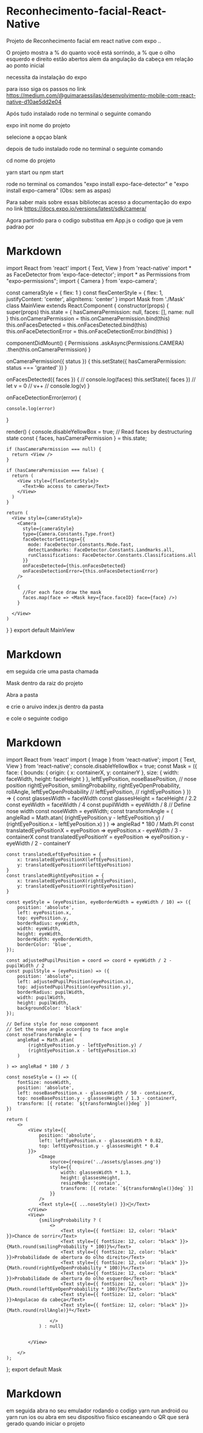 # Reconhecimento-facial-React-Native
Projeto de Reconhecimento facial em react native com expo ..

O projeto mostra a % do quanto você está sorrindo, a % que o olho esquerdo e direito estão abertos alem da angulação da cabeça em relação ao ponto inicial

necessita da instalação do expo 

para isso siga os passos no link https://medium.com/@guimaraessilas/desenvolvimento-mobile-com-react-native-d10ae5dd2e04

Após tudo instalado rode no terminal o seguinte comando  

expo init nome do projeto

selecione a opçao blank

depois de tudo instalado rode no terminal o seguinte comando

cd nome do projeto

yarn start ou npm start

rode no terminal os comandos "expo install expo-face-detector"  e  "expo install expo-camera"  (Obs: sem as aspas)

Para saber mais sobre essas bibliotecas acesso a documentação do expo no link https://docs.expo.io/versions/latest/sdk/camera/

Agora partindo para o codigo substitua em App.js o codigo que ja vem padrao por

# Markdown

import React from 'react'
import { Text, View } from 'react-native'
import * as FaceDetector from 'expo-face-detector';
import * as Permissions from "expo-permissions";
import { Camera } from 'expo-camera';

const cameraStyle = { flex: 1 }
const flexCenterStyle = { flex: 1, justifyContent: 'center', alignItems: 'center' }
import Mask from './Mask'
class MainView extends React.Component {
  constructor(props) {
    super(props)
    this.state = {
      hasCameraPermission: null,
      faces: [],
      name: null
    }
    this.onCameraPermission = this.onCameraPermission.bind(this)
    this.onFacesDetected = this.onFacesDetected.bind(this)
    this.onFaceDetectionError = this.onFaceDetectionError.bind(this)
  }

  componentDidMount() {
    Permissions
      .askAsync(Permissions.CAMERA)
      .then(this.onCameraPermission)
  }

  onCameraPermission({ status }) {
    this.setState({ hasCameraPermission: status === 'granted' })
  }

  onFacesDetected({ faces }) {
    //   console.log(faces)
    this.setState({ faces })
    //  let v = 0
    //   v++
    //  console.log(v)
  }

  onFaceDetectionError(error) {

    console.log(error)
  }

  render() {
    console.disableYellowBox = true;
    // Read faces by destructuring state
    const { faces, hasCameraPermission } = this.state;

    if (hasCameraPermission === null) {
      return <View />
    }

    if (hasCameraPermission === false) {
      return (
        <View style={flexCenterStyle}>
          <Text>No access to camera</Text>
        </View>
      )
    }

    return (
      <View style={cameraStyle}>
        <Camera
          style={cameraStyle}
          type={Camera.Constants.Type.front}
          faceDetectorSettings={{
            mode: FaceDetector.Constants.Mode.fast,
            detectLandmarks: FaceDetector.Constants.Landmarks.all,
            runClassifications: FaceDetector.Constants.Classifications.all
          }}
          onFacesDetected={this.onFacesDetected}
          onFacesDetectionError={this.onFacesDetectionError}
        />

        {
          //For each face draw the mask
          faces.map(face => <Mask key={face.faceID} face={face} />)
        }

      </View>
    )
  }
}
export default MainView
# Markdown




em seguida crie uma pasta chamada 

Mask dentro da raiz do projeto 

Abra a pasta

e crie o aruivo index.js dentro da pasta

e cole o seguinte codigo 




# Markdown
import React from 'react'
import { Image } from 'react-native';
import { Text, View } from 'react-native';
console.disableYellowBox = true;
const Mask = ({
    face: {
        bounds: {
            origin: { x: containerX, y: containerY },
            size: { width: faceWidth, height: faceHeight }
        },
        leftEyePosition,
        noseBasePosition, // nose position
        rightEyePosition,
        smilingProbability,
        rightEyeOpenProbability,
        rollAngle,
        leftEyeOpenProbability
        //  leftEyePosition,
        //  rightEyePosition
    }
}) => {
    const glassesWidth = faceWidth
    const glassesHeight = faceHeight / 2.2
    const eyeWidth = faceWidth / 4
    const pupilWidth = eyeWidth / 8
    // Define nose width
    const noseWidth = eyeWidth;
    const transformAngle = (
        angleRad = Math.atan(
            (rightEyePosition.y - leftEyePosition.y) /
            (rightEyePosition.x - leftEyePosition.x)
        )
    ) => angleRad * 180 / Math.PI
    const translatedEyePositionX = eyePosition => eyePosition.x - eyeWidth / 3 - containerX
    const translatedEyePositionY = eyePosition => eyePosition.y - eyeWidth / 2 - containerY

    const translatedLeftEyePosition = {
        x: translatedEyePositionX(leftEyePosition),
        y: translatedEyePositionY(leftEyePosition)
    }
    const translatedRightEyePosition = {
        x: translatedEyePositionX(rightEyePosition),
        y: translatedEyePositionY(rightEyePosition)
    }

    const eyeStyle = (eyePosition, eyeBorderWidth = eyeWidth / 10) => ({
        position: 'absolute',
        left: eyePosition.x,
        top: eyePosition.y,
        borderRadius: eyeWidth,
        width: eyeWidth,
        height: eyeWidth,
        borderWidth: eyeBorderWidth,
        borderColor: 'blue',
    });

    const adjustedPupilPosition = coord => coord + eyeWidth / 2 - pupilWidth / 2
    const pupilStyle = (eyePosition) => ({
        position: 'absolute',
        left: adjustedPupilPosition(eyePosition.x),
        top: adjustedPupilPosition(eyePosition.y),
        borderRadius: pupilWidth,
        width: pupilWidth,
        height: pupilWidth,
        backgroundColor: 'black'
    });

    // Define style for nose component
    // Set the nose angle according to face angle
    const noseTransformAngle = (
        angleRad = Math.atan(
            (rightEyePosition.y - leftEyePosition.y) /
            (rightEyePosition.x - leftEyePosition.x)
        )

    ) => angleRad * 180 / 3

    const noseStyle = () => ({
        fontSize: noseWidth,
        position: 'absolute',
        left: noseBasePosition.x - glassesWidth / 50 - containerX,
        top: noseBasePosition.y - glassesHeight / 1.3 - containerY,
        transform: [{ rotate: `${transformAngle()}deg` }]
    })

    return (
        <>
            <View style={{
                position: 'absolute',
                left: leftEyePosition.x - glassesWidth * 0.82,
                top: leftEyePosition.y - glassesHeight * 0.4
            }}>
                <Image
                    source={require('../assets/glasses.png')}
                    style={{
                        width: glassesWidth * 1.3,
                        height: glassesHeight,
                        resizeMode: 'contain',
                        transform: [{ rotate: `${transformAngle()}deg` }]
                    }}
                />
                <Text style={{ ...noseStyle() }}>🐽</Text>
            </View>
            <View>
                {smilingProbability ? (
                    <>
                        <Text style={{ fontSize: 12, color: "black" }}>Chance de sorrir</Text>
                        <Text style={{ fontSize: 12, color: "black" }}> {Math.round(smilingProbability * 100)}%</Text>
                        <Text style={{ fontSize: 12, color: "black" }}>Probabilidade de abertura do olho direito</Text>
                        <Text style={{ fontSize: 12, color: "black" }}> {Math.round(rightEyeOpenProbability * 100)}%</Text>
                        <Text style={{ fontSize: 12, color: "black" }}>Probabilidade de abertura do olho esquerdo</Text>
                        <Text style={{ fontSize: 12, color: "black" }}> {Math.round(leftEyeOpenProbability * 100)}%</Text>
                        <Text style={{ fontSize: 12, color: "black" }}>Angulacao da cabeça</Text>
                        <Text style={{ fontSize: 12, color: "black" }}> {Math.round(rollAngle)}º</Text>

                    </>
                ) : null}


            </View>

        </>
    );
};
export default Mask
# Markdown



em seguida abra no seu emulador rodando o codigo yarn run android ou yarn run ios
ou abra em seu dispositivo fisico escaneando o QR que será gerado quando iniciar o projeto 
